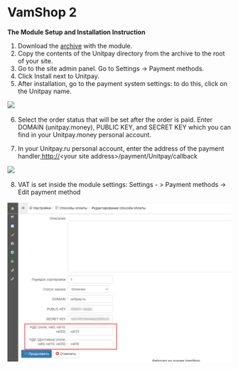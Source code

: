 # VamShop 2

**The Module Setup and Installation Instruction**

1. Download the [archive](https://github.com/unitpay/vamshop-module/archive/master.zip) with the module.
2. Copy the contents of the Unitpay directory from the archive to the root of your site.
3. Go to the site admin panel. Go to Settings -&gt; Payment methods.
4. Click Install next to Unitpay.
5. After installation, go to the payment system settings: to do this, click on the Unitpay name.

![](../../.gitbook/assets/0%20%284%29.png)

6. Select the order status that will be set after the order is paid. Enter DOMAIN \(unitpay.money\), PUBLIC KEY, and SECRET KEY which you can find in your Unitpay.money personal account.

7. In your Unitpay.ru personal account, enter the address of the payment handler[ http://](http://diafan.app/payment/get/unitpay)&lt;your site address&gt;/payment/Unitpay/callback

![](../../.gitbook/assets/1%20%2829%29.png)

8. VAT is set inside the module settings: Settings - &gt; Payment methods -&gt; Edit payment method

![](../../.gitbook/assets/v1.png)

